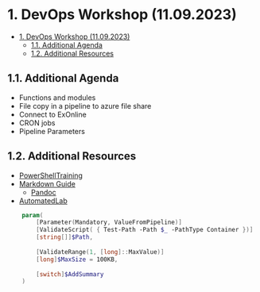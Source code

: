 # 1. DevOps Workshop (11.09.2023)
- [1. DevOps Workshop (11.09.2023)](#1-devops-workshop-11092023)
  - [1.1. Additional Agenda](#11-additional-agenda)
  - [1.2. Additional Resources](#12-additional-resources)

## 1.1. Additional Agenda

-	Functions and modules
-	File copy in a pipeline to azure file share
-	Connect to ExOnline
-	CRON jobs
-	Pipeline Parameters

## 1.2. Additional Resources

- [PowerShellTraining](https://github.com/raandree/PowerShellTraining)
- [Markdown Guide](https://www.markdownguide.org/)
  - [Pandoc](https://pandoc.org/)
- [AutomatedLab](https://automatedlab.org/en/latest/)

```powershell
    param(
        [Parameter(Mandatory, ValueFromPipeline)]
        [ValidateScript( { Test-Path -Path $_ -PathType Container })]
        [string[]]$Path,
                
        [ValidateRange(1, [long]::MaxValue)]
        [long]$MaxSize = 100KB,
        
        [switch]$AddSummary
    )
```
